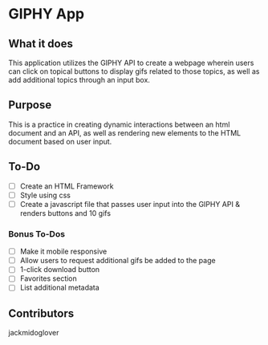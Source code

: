 # GIPHY App
## What it does
This application utilizes the GIPHY API to create a webpage wherein users can click on topical buttons to display gifs related to those topics, as well as add additional topics through an input box. 

## Purpose
This is a practice in creating dynamic interactions between an html document and an API, as well as rendering new elements to the HTML document based on user input. 

## To-Do
- [ ] Create an HTML Framework
- [ ] Style using css
- [ ] Create a javascript file that passes user input into the GIPHY API & renders buttons and 10 gifs
### Bonus To-Dos
- [ ] Make it mobile responsive
- [ ] Allow users to request additional gifs be added to the page
- [ ] 1-click download button
- [ ] Favorites section
- [ ] List additional metadata

## Contributors
jackmidoglover
